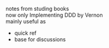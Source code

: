 notes from studing books  
now only Implementing DDD by Vernon  
mainly useful as
- quick ref
- base for discussions
